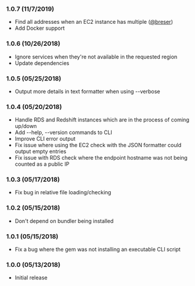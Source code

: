 ### 1.0.7 (11/7/2019)
* Find all addresses when an EC2 instance has multiple ([@breser](https://github.com/breser))
* Add Docker support

### 1.0.6 (10/26/2018)
* Ignore services when they're not available in the requested region
* Update dependencies

### 1.0.5 (05/25/2018)
* Output more details in text formatter when using --verbose

### 1.0.4 (05/20/2018)
* Handle RDS and Redshift instances which are in the process of coming up/down
* Add --help, --version commands to CLI
* Improve CLI error output
* Fix issue where using the EC2 check with the JSON formatter could output empty entries
* Fix issue with RDS check where the endpoint hostname was not being counted as a public IP

### 1.0.3 (05/17/2018)
* Fix bug in relative file loading/checking

### 1.0.2 (05/15/2018)
* Don't depend on bundler being installed

### 1.0.1 (05/15/2018)
* Fix a bug where the gem was not installing an executable CLI script

### 1.0.0 (05/13/2018)
* Initial release
